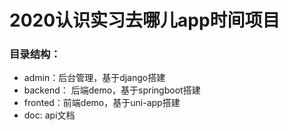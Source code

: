 # 2020认识实习去哪儿app时间项目

### 目录结构：
- admin：后台管理，基于django搭建
- backend： 后端demo，基于springboot搭建
- fronted：前端demo，基于uni-app搭建
- doc: api文档